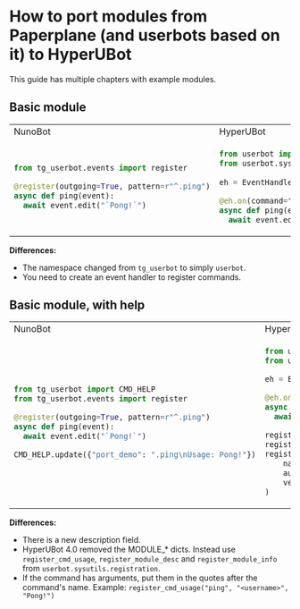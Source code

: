 # How to port modules from Paperplane (and userbots based on it) to HyperUBot
This guide has multiple chapters with example modules.
## Basic module
<table>
<tr>
<td> NunoBot </td> <td> HyperUBot </td>
</tr>
<tr>
<td>

```python
from tg_userbot.events import register

@register(outgoing=True, pattern=r"^.ping")
async def ping(event):
  await event.edit("`Pong!`")
```

</td>
<td>

```python
from userbot import tgclient
from userbot.sysutils.event_handler import EventHandler
  
eh = EventHandler()

@eh.on(command="ping", hasArgs=True, outgoing=True)
async def ping(event):
  await event.edit("`Pong!`")
```

</td>
</tr>
</table>

**Differences:**

- The namespace changed from `tg_userbot` to simply `userbot`.
- You need to create an event handler to register commands.
## Basic module, with help
<table>
<tr>
<td> NunoBot </td> <td> HyperUBot </td>
</tr>
<tr>
<td>

```python
from tg_userbot import CMD_HELP
from tg_userbot.events import register

@register(outgoing=True, pattern=r"^.ping")
async def ping(event):
  await event.edit("`Pong!`")

CMD_HELP.update({"port_demo": ".ping\nUsage: Pong!"})
```

</td>
<td> 

```python
from userbot.sysutils.registration import register_cmd_usage, register_module_desc, register_module_info
from userbot.sysutils.event_handler import EventHandler

eh = EventHandler()

@eh.on(command="ping", hasArgs=True, outgoing=True)
async def ping(event):
  await event.edit("`Pong!`")

register_module_desc("A demonstration module.")
register_cmd_usage("ping", "", "Pong!")
register_module_info(
    name="Demo module",
    authors="You",
    version="1.0"
)
```

</td>
</tr>
</table>

**Differences:**

- There is a new description field.
- HyperUBot 4.0 removed the MODULE_* dicts. Instead use `register_cmd_usage`, `register_module_desc` and `register_module_info` from `userbot.sysutils.registration`.
- If the command has arguments, put them in the quotes after the command's name. Example: `register_cmd_usage("ping", "<username>", "Pong!")`
